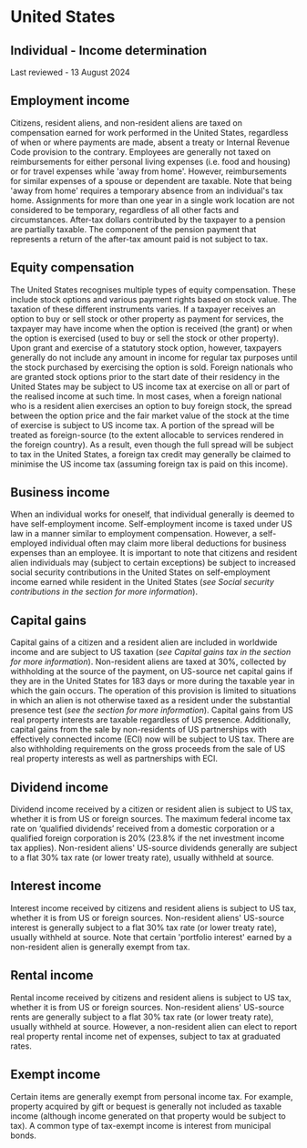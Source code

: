 # United States
## Individual - Income determination
Last reviewed - 13 August 2024
## Employment income
Citizens, resident aliens, and non-resident aliens are taxed on compensation earned for work performed in the United States, regardless of when or where payments are made, absent a treaty or Internal Revenue Code provision to the contrary. Employees are generally not taxed on reimbursements for either personal living expenses (i.e. food and housing) or for travel expenses while 'away from home'. However, reimbursements for similar expenses of a spouse or dependent are taxable. Note that being 'away from home' requires a temporary absence from an individual's tax home. Assignments for more than one year in a single work location are not considered to be temporary, regardless of all other facts and circumstances.
After-tax dollars contributed by the taxpayer to a pension are partially taxable. The component of the pension payment that represents a return of the after-tax amount paid is not subject to tax.
## Equity compensation
The United States recognises multiple types of equity compensation. These include stock options and various payment rights based on stock value. The taxation of these different instruments varies. If a taxpayer receives an option to buy or sell stock or other property as payment for services, the taxpayer may have income when the option is received (the grant) or when the option is exercised (used to buy or sell the stock or other property). Upon grant and exercise of a statutory stock option, however, taxpayers generally do not include any amount in income for regular tax purposes until the stock purchased by exercising the option is sold.
Foreign nationals who are granted stock options prior to the start date of their residency in the United States may be subject to US income tax at exercise on all or part of the realised income at such time. In most cases, when a foreign national who is a resident alien exercises an option to buy foreign stock, the spread between the option price and the fair market value of the stock at the time of exercise is subject to US income tax. A portion of the spread will be treated as foreign-source (to the extent allocable to services rendered in the foreign country). As a result, even though the full spread will be subject to tax in the United States, a foreign tax credit may generally be claimed to minimise the US income tax (assuming foreign tax is paid on this income).
## Business income
When an individual works for oneself, that individual generally is deemed to have self-employment income. Self-employment income is taxed under US law in a manner similar to employment compensation. However, a self-employed individual often may claim more liberal deductions for business expenses than an employee. It is important to note that citizens and resident alien individuals may (subject to certain exceptions) be subject to increased social security contributions in the United States on self-employment income earned while resident in the United States (_see Social security contributions in the section for more information_).
## Capital gains
Capital gains of a citizen and a resident alien are included in worldwide income and are subject to US taxation (_see Capital gains tax in the section for more information_).
Non-resident aliens are taxed at 30%, collected by withholding at the source of the payment, on US-source net capital gains if they are in the United States for 183 days or more during the taxable year in which the gain occurs. The operation of this provision is limited to situations in which an alien is not otherwise taxed as a resident under the substantial presence test (_see the section for more information_). Capital gains from US real property interests are taxable regardless of US presence. Additionally, capital gains from the sale by non-residents of US partnerships with effectively connected income (ECI) now will be subject to US tax. There are also withholding requirements on the gross proceeds from the sale of US real property interests as well as partnerships with ECI.
## Dividend income
Dividend income received by a citizen or resident alien is subject to US tax, whether it is from US or foreign sources. The maximum federal income tax rate on ‘qualified dividends’ received from a domestic corporation or a qualified foreign corporation is 20% (23.8% if the net investment income tax applies). Non-resident aliens' US-source dividends generally are subject to a flat 30% tax rate (or lower treaty rate), usually withheld at source.
## Interest income
Interest income received by citizens and resident aliens is subject to US tax, whether it is from US or foreign sources.
Non-resident aliens' US-source interest is generally subject to a flat 30% tax rate (or lower treaty rate), usually withheld at source. Note that certain 'portfolio interest' earned by a non-resident alien is generally exempt from tax.
## Rental income
Rental income received by citizens and resident aliens is subject to US tax, whether it is from US or foreign sources.
Non-resident aliens' US-source rents are generally subject to a flat 30% tax rate (or lower treaty rate), usually withheld at source. However, a non-resident alien can elect to report real property rental income net of expenses, subject to tax at graduated rates.
## Exempt income
Certain items are generally exempt from personal income tax. For example, property acquired by gift or bequest is generally not included as taxable income (although income generated on that property would be subject to tax). A common type of tax-exempt income is interest from municipal bonds.
